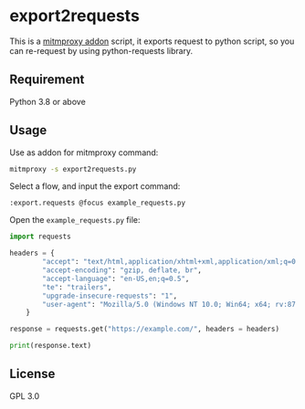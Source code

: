 # export2requests
This is a [mitmproxy addon](https://docs.mitmproxy.org/stable/addons-overview/) script, it exports request to python script, so you can re-request by using python-requests library.

Requirement
-----

Python 3.8 or above


Usage
-----

Use as addon for mitmproxy command:

```Bash
mitmproxy -s export2requests.py
```

Select a flow, and input the export command:

```vim
:export.requests @focus example_requests.py
```

Open the ```example_requests.py``` file:

```python
import requests

headers = {
        "accept": "text/html,application/xhtml+xml,application/xml;q=0.9,image/avif,image/webp,*/*;q=0.8",
        "accept-encoding": "gzip, deflate, br",
        "accept-language": "en-US,en;q=0.5",
        "te": "trailers",
        "upgrade-insecure-requests": "1",
        "user-agent": "Mozilla/5.0 (Windows NT 10.0; Win64; x64; rv:87.0) Gecko/20100101 Firefox/87.0"
    }

response = requests.get("https://example.com/", headers = headers)

print(response.text)

```

License
-------

GPL 3.0
